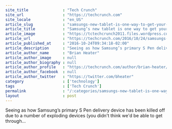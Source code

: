 ```yaml
---
site_title               : "Tech Crunch"
site_url                 : "https://techcrunch.com"
site_locale              : "en_US"
article_slug             : "samsungs-new-tablet-is-one-way-to-get-your-hands-on-the-s-pen"
article_title            : "Samsung’s new tablet is one way to get your hands on the S Pen"
article_image            : "https://tctechcrunch2011.files.wordpress.com/2016/10/tab-a-black.jpg?w=764&h=400&crop=1"
article_url              : "https://techcrunch.com/2016/10/24/samsungs-tablet/"
article_published_at     : "2016-10-24T09:34:18-02:00"
article_description      : "Seeing as how Samsung’s primary S Pen delivery device has been killed off due to a number of exploding devices (you didn't think we'd be able to get through..."
article_author_name      : "Brian Heater"
article_author_image     : null
article_author_biography : null
article_author_profile   : "https://techcrunch.com/author/brian-heater/"
article_author_facebook  : null
article_author_twitter   : "https://twitter.com/bheater"
category                 : ['technology']
tags                     : ['Tech Crunch']
permalink                : "/:categories/samsungs-new-tablet-is-one-way-to-get-your-hands-on-the-s-pen/"
layout                   : post
---
```


Seeing as how Samsung’s primary S Pen delivery device has been killed off due to a number of exploding devices (you didn't think we'd be able to get through...

